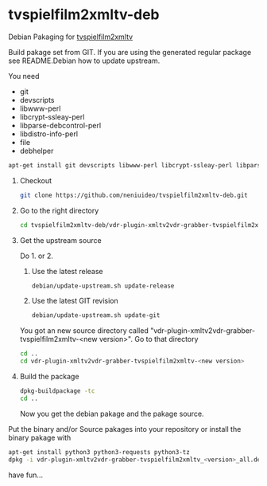 tvspielfilm2xmltv-deb
=====================

Debian Pakaging for [tvspielfilm2xmltv](https://github.com/chriszero/tvspielfilm2xmltv)

Build pakage set from GIT. If you are using the generated regular package see README.Debian how to update upstream.

You need
- git
- devscripts
- libwww-perl
- libcrypt-ssleay-perl
- libparse-debcontrol-perl
- libdistro-info-perl
- file
- debhelper

```bash
apt-get install git devscripts libwww-perl libcrypt-ssleay-perl libparse-debcontrol-perl libdistro-info-perl file debhelper
```

1. Checkout

    ```bash
    git clone https://github.com/neniuideo/tvspielfilm2xmltv-deb.git
    ```

2.  Go to the right directory

    ```bash
    cd tvspielfilm2xmltv-deb/vdr-plugin-xmltv2vdr-grabber-tvspielfilm2xmltv-0.0.0
    ```

3. Get the upstream source

   Do 1. or 2.

   1. Use the latest release

        ```bash
        debian/update-upstream.sh update-release
        ```

   2. Use the latest GIT revision

        ```bash
        debian/update-upstream.sh update-git
        ```

    You got an new source directory called "vdr-plugin-xmltv2vdr-grabber-tvspielfilm2xmltv-&lt;new version&gt;". Go to that directory

    ```bash
    cd ..
    cd vdr-plugin-xmltv2vdr-grabber-tvspielfilm2xmltv-<new version>
    ```

4. Build the package

    ```bash
    dpkg-buildpackage -tc
    cd ..
    ```

    Now you get the debian pakage and the pakage source.



Put the binary and/or Source pakages into your repository or install the binary pakage with
```bash
apt-get install python3 python3-requests python3-tz
dpkg -i vdr-plugin-xmltv2vdr-grabber-tvspielfilm2xmltv_<version>_all.deb
```

have fun...
